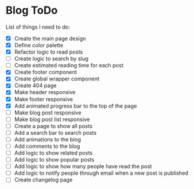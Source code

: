 # Blog ToDo

List of things I need to do:

- [X] Create the main page design
- [X] Define color palette
- [X] Refactor logic to read posts
- [ ] Create logic to search by slug
- [ ] Create estimated reading time for each post
- [X] Create footer component
- [X] Create global wrapper component
- [X] Create 404 page
- [X] Make header responsive
- [X] Make footer responsive
- [X] Add animated progress bar to the top of the page
- [ ] Make blog post responsive
- [ ] Make blog post list responsive
- [ ] Create a page to show all posts
- [ ] Add a search bar to search posts
- [ ] Add animations to the blog
- [ ] Add comments to the blog
- [ ] Add logic to show related posts
- [ ] Add logic to show popular posts
- [ ] Add logic to show how many people have read the post
- [ ] Add logic to notify people through email when a new post is published
- [ ] Create changelog page